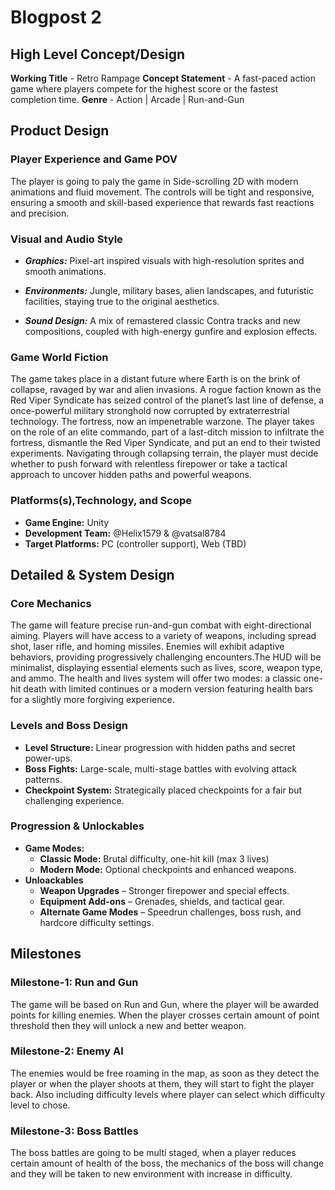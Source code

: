 # Blogpost 2

## High Level Concept/Design

**Working Title** - Retro Rampage
**Concept Statement** - A fast-paced action game where players compete for the highest score or the fastest completion time.
**Genre** - Action | Arcade | Run-and-Gun

## Product Design

### Player Experience and Game POV

The player is going to paly the game in Side-scrolling 2D with modern animations and fluid movement. The controls will be tight and responsive, ensuring a smooth and skill-based experience that rewards fast reactions and precision.

### Visual and Audio Style

-   **_Graphics:_** Pixel-art inspired visuals with high-resolution sprites and smooth animations.

-   **_Environments:_** Jungle, military bases, alien landscapes, and futuristic facilities, staying true to the original aesthetics.

-   **_Sound Design:_** A mix of remastered classic Contra tracks and new compositions, coupled with high-energy gunfire and explosion effects.

### Game World Fiction

The game takes place in a distant future where Earth is on the brink of collapse, ravaged by war and alien invasions. A rogue faction known as the Red Viper Syndicate has seized control of the planet’s last line of defense, a once-powerful military stronghold now corrupted by extraterrestrial technology. The fortress, now an impenetrable warzone.
The player takes on the role of an elite commando, part of a last-ditch mission to infiltrate the fortress, dismantle the Red Viper Syndicate, and put an end to their twisted experiments. Navigating through collapsing terrain, the player must decide whether to push forward with relentless firepower or take a tactical approach to uncover hidden paths and powerful weapons.

### Platforms(s),Technology, and Scope

-   **Game Engine:** Unity
-   **Development Team:** @Helix1579 & @vatsal8784
-   **Target Platforms:** PC (controller support), Web (TBD)

## Detailed & System Design

### Core Mechanics

The game will feature precise run-and-gun combat with eight-directional aiming. Players will have access to a variety of weapons, including spread shot, laser rifle, and homing missiles. Enemies will exhibit adaptive behaviors, providing progressively challenging encounters.The HUD will be minimalist, displaying essential elements such as lives, score, weapon type, and ammo. The health and lives system will offer two modes: a classic one-hit death with limited continues or a modern version featuring health bars for a slightly more forgiving experience.

### Levels and Boss Design

-   **Level Structure:** Linear progression with hidden paths and secret power-ups.
-   **Boss Fights:** Large-scale, multi-stage battles with evolving attack patterns.
-   **Checkpoint System:** Strategically placed checkpoints for a fair but challenging experience.

### Progression & Unlockables

-   **Game Modes:**
    -   **Classic Mode:** Brutal difficulty, one-hit kill (max 3 lives)
    -   **Modern Mode:** Optional checkpoints and enhanced weapons.
-   **Unloackables**
    -   **Weapon Upgrades** – Stronger firepower and special effects.
    -   **Equipment Add-ons** – Grenades, shields, and tactical gear.
    -   **Alternate Game Modes** – Speedrun challenges, boss rush, and hardcore difficulty settings.

## Milestones

### Milestone-1: Run and Gun

The game will be based on Run and Gun, where the player will be awarded points for killing enemies. When the player crosses certain amount of point threshold then they will unlock a new and better weapon.

### Milestone-2: Enemy AI

The enemies would be free roaming in the map, as soon as they detect the player or when the player shoots at them, they will start to fight the player back. Also including difficulty levels where player can select which difficulty level to chose.

### Milestone-3: Boss Battles

The boss battles are going to be multi staged, when a player reduces certain amount of health of the boss, the mechanics of the boss will change and they will be taken to new environment with increase in difficulty.
